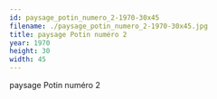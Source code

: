 ```yaml
---
id: paysage_potin_numero_2-1970-30x45
filename: ./paysage_potin_numero_2-1970-30x45.jpg
title: paysage Potin numéro 2
year: 1970
height: 30
width: 45
---
```


paysage Potin numéro 2
